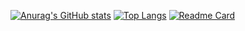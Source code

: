 [![Anurag's GitHub stats](https://github-readme-stats.vercel.app/api?username=rick195s&show_icons=true&theme=dark)](https://github.com/anuraghazra/github-readme-stats)
[![Top Langs](https://github-readme-stats.vercel.app/api/top-langs/?username=rick195s&layout=compact&theme=dark)](https://github.com/anuraghazra/github-readme-stats)
[![Readme Card](https://github-readme-stats.vercel.app/api/pin/?username=rick195s&repo=checkfile)](https://github.com/anuraghazra/github-readme-stats)

